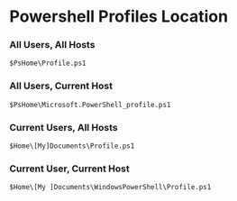 # Powershell Profiles Location

### All Users, All Hosts
```
$PsHome\Profile.ps1
```
### All Users, Current Host
```
$PsHome\Microsoft.PowerShell_profile.ps1
```
### Current Users, All Hosts
```
$Home\[My]Documents\Profile.ps1
```
### Current User, Current Host
```
$Home\[My ]Documents\WindowsPowerShell\Profile.ps1
```
